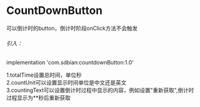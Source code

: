 # CountDownButton
可以倒计时的button，倒计时阶段onClick方法不会触发

###### 引入：
implementation 'com.sdbian:countdownButton:1.0'

1.totalTime设置总时间，单位秒</br>
2.countUnit可以设置显示时间单位是中文还是英文</br>
3.countingText可以设置倒计时过程中显示的内容，例如设置"重新获取",倒计时过程显示为**秒后重新获取
